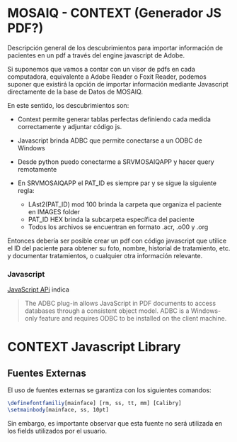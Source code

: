 # MOSAIQ - CONTEXT (Generador JS PDF?)

Descripción general de los descubrimientos para importar información de pacientes en un pdf a través del engine javascript de Adobe. 

Si suponemos que vamos a contar con un visor de pdfs en cada computadora, equivalente a Adobe Reader o Foxit Reader, podemos suponer que existirá la opción de importar información mediante Javascript directamente de la base de Datos de MOSAIQ.

En este sentido, los descubrimientos son:

- Context permite generar tablas perfectas definiendo cada medida correctamente y adjuntar código js. 

- Javascript brinda ADBC que permite conectarse a un ODBC de Windows
- Desde python puedo conectarme a SRVMOSAIQAPP y hacer query remotamente
- En SRVMOSAIQAPP el PAT_ID es siempre par y se sigue la siguiente regla:
  - LAst2(PAT_ID) mod 100 brinda la carpeta que organiza el paciente en IMAGES folder
  - PAT_ID HEX brinda la subcarpeta específica del paciente
  - Todos los archivos se encuentran en formato .acr, .o00 y .org

Entonces debería ser posible crear un pdf con código javascript que utilice el ID del paciente para obtener su foto, nombre, historial de tratamiento, etc. y documentar tratamientos, o cualquier otra información relevante.

### Javascript

[JavaScript APi](https://www.adobe.com/content/dam/acom/en/devnet/acrobat/pdfs/js_api_reference.pdf) indica 

> The ADBC plug-in allows JavaScript in PDF documents to access databases through a consistent object model. ADBC is a Windows-only feature and requires ODBC to be installed on the client machine.

# CONTEXT Javascript Library

## Fuentes Externas
El uso de fuentes externas se garantiza con los siguientes comandos: 
```tex 
\definefontfamiliy[mainface] [rm, ss, tt, mm] [Calibry] 
\setmainbody[mainface, ss, 10pt]
```
Sin embargo, es importante observar que esta fuente no será utilizada en los fields utilizados por el usuario.